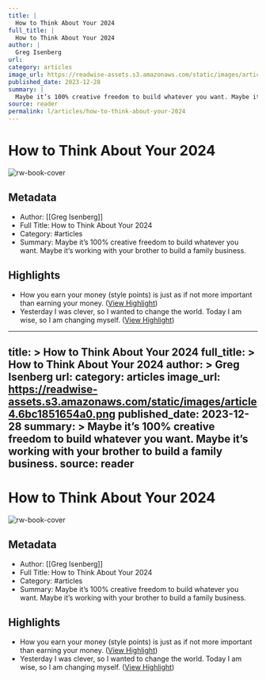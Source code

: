 ```yaml
---
title: |
  How to Think About Your 2024
full_title: |
  How to Think About Your 2024
author: |
  Greg Isenberg
url: 
category: articles
image_url: https://readwise-assets.s3.amazonaws.com/static/images/article4.6bc1851654a0.png
published_date: 2023-12-28
summary: |
  Maybe it’s 100% creative freedom to build whatever you want. Maybe it’s working with your brother to build a family business.
source: reader
permalink: l/articles/how-to-think-about-your-2024
---
```

# How to Think About Your 2024

![rw-book-cover](https://readwise-assets.s3.amazonaws.com/static/images/article4.6bc1851654a0.png)

## Metadata
- Author: [[Greg Isenberg]]
- Full Title: How to Think About Your 2024
- Category: #articles
- Summary: Maybe it’s 100% creative freedom to build whatever you want. Maybe it’s working with your brother to build a family business.

## Highlights
- How you earn your money (style points) is just as if not more important than earning your money. ([View Highlight](https://read.readwise.io/read/01hjr7qajnf9dbvzem69xf8ka7))
- Yesterday I was clever, so I wanted to change the world. Today I am wise, so I am changing myself. ([View Highlight](https://read.readwise.io/read/01hjr7xx6jn035kvg9shwdgmjp))


---
title: >
  How to Think About Your 2024
full_title: >
  How to Think About Your 2024
author: >
  Greg Isenberg
url: 
category: articles
image_url: https://readwise-assets.s3.amazonaws.com/static/images/article4.6bc1851654a0.png
published_date: 2023-12-28
summary: >
  Maybe it’s 100% creative freedom to build whatever you want. Maybe it’s working with your brother to build a family business.
source: reader
---
# How to Think About Your 2024

![rw-book-cover](https://readwise-assets.s3.amazonaws.com/static/images/article4.6bc1851654a0.png)

## Metadata
- Author: [[Greg Isenberg]]
- Full Title: How to Think About Your 2024
- Category: #articles
- Summary: Maybe it’s 100% creative freedom to build whatever you want. Maybe it’s working with your brother to build a family business.

## Highlights
- How you earn your money (style points) is just as if not more important than earning your money. ([View Highlight](https://read.readwise.io/read/01hjr7qajnf9dbvzem69xf8ka7))
- Yesterday I was clever, so I wanted to change the world. Today I am wise, so I am changing myself. ([View Highlight](https://read.readwise.io/read/01hjr7xx6jn035kvg9shwdgmjp))


